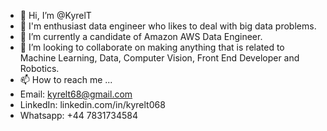 - 👋 Hi, I’m @KyrelT
- 👀 I'm enthusiast data engineer who likes to deal with big data problems.
- 🌱 I’m currently a candidate of Amazon AWS Data Engineer.
- 💞️ I’m looking to collaborate on making anything that is related to Machine Learning, Data, Computer Vision, Front End Developer and Robotics.
- 📫 How to reach me ...
- Email: kyrelt68@gmail.com
- LinkedIn: linkedin.com/in/kyrelt068
- Whatsapp: +44 7831734584

<!---
KyrelT/KyrelT is a ✨ special ✨ repository because its `README.md` (this file) appears on your GitHub profile.
You can click the Preview link to take a look at your changes.
--->
